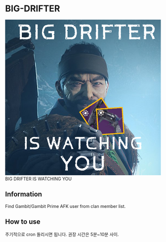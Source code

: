 # BIG-DRIFTER
![DRIFTER](DRIFTER.png)
BIG DRIFTER IS WATCHING YOU

## Information
Find Gambit/Gambit Prime AFK user from clan member list.

## How to use
주기적으로 cron 돌리시면 됩니다. 권장 시간은 5분~10분 사이.